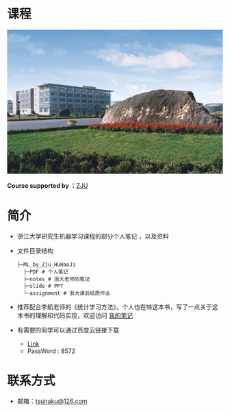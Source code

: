 # 课程

![zju](Image/zju.jpeg)

**Course supported by ：**[ZJU](http://www.zjuvipai.com/)



# 简介

- 浙江大学研究生机器学习课程的部分个人笔记 ，以及资料

- 文件目录结构

  ```
  ├─ML_by_Zju_HuHaoJi
  	├─PDF # 个人笔记
  	├─notes # 浙大老师的笔记
  	├─slide # PPT
  	└─assignment # 浙大课后纸质作业 
  ```

- 推荐配合李航老师的《统计学习方法》，个人也在啃这本书，写了一点关于这本书的理解和代码实现，欢迎访问 [我的笔记](https://github.com/tsuirak/Statistical-Learning-Methods-lihang)

- 有需要的同学可以通过百度云链接下载

  - [Link](https://pan.baidu.com/s/1NYx0rRzvGsM3tYnZpgPV-A)
  - PassWord : 8572

# 联系方式

- 邮箱：tsuiraku@126.com



